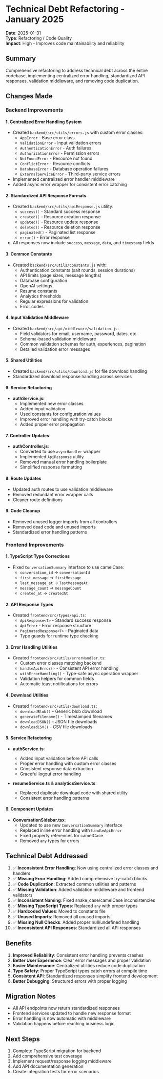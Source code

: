 # Technical Debt Refactoring - January 2025

**Date**: 2025-01-31  
**Type**: Refactoring / Code Quality  
**Impact**: High - Improves code maintainability and reliability

## Summary

Comprehensive refactoring to address technical debt across the entire codebase, implementing centralized error handling, standardized API responses, validation middleware, and removing code duplication.

## Changes Made

### Backend Improvements

#### 1. Centralized Error Handling System
- Created `backend/src/utils/errors.js` with custom error classes:
  - `AppError` - Base error class
  - `ValidationError` - Input validation errors
  - `AuthenticationError` - Auth failures
  - `AuthorizationError` - Permission errors
  - `NotFoundError` - Resource not found
  - `ConflictError` - Resource conflicts
  - `DatabaseError` - Database operation failures
  - `ExternalServiceError` - Third-party service errors
- Implemented centralized error handler middleware
- Added async error wrapper for consistent error catching

#### 2. Standardized API Response Formats
- Created `backend/src/utils/apiResponse.js` utility:
  - `success()` - Standard success response
  - `created()` - Resource creation response
  - `updated()` - Resource update response
  - `deleted()` - Resource deletion response
  - `paginated()` - Paginated list response
  - `error()` - Error response
- All responses now include `success`, `message`, `data`, and `timestamp` fields

#### 3. Common Constants
- Created `backend/src/utils/constants.js` with:
  - Authentication constants (salt rounds, session durations)
  - API limits (page sizes, message lengths)
  - Database configuration
  - OpenAI settings
  - Resume constants
  - Analytics thresholds
  - Regular expressions for validation
  - Error codes

#### 4. Input Validation Middleware
- Created `backend/src/api/middleware/validation.js`:
  - Field validators for email, username, password, dates, etc.
  - Schema-based validation middleware
  - Common validation schemas for auth, experiences, pagination
  - Detailed validation error messages

#### 5. Shared Utilities
- Created `backend/src/utils/download.js` for file download handling
- Standardized download response handling across services

#### 6. Service Refactoring
- **authService.js**:
  - Implemented new error classes
  - Added input validation
  - Used constants for configuration values
  - Improved error handling with try-catch blocks
  - Added proper error propagation

#### 7. Controller Updates
- **authController.js**:
  - Converted to use `asyncHandler` wrapper
  - Implemented `ApiResponse` utility
  - Removed manual error handling boilerplate
  - Simplified response formatting

#### 8. Route Updates
- Updated auth routes to use validation middleware
- Removed redundant error wrapper calls
- Cleaner route definitions

#### 9. Code Cleanup
- Removed unused logger imports from all controllers
- Removed dead code and unused imports
- Standardized error handling patterns

### Frontend Improvements

#### 1. TypeScript Type Corrections
- Fixed `ConversationSummary` interface to use camelCase:
  - `conversation_id` → `conversationId`
  - `first_message` → `firstMessage`
  - `last_message_at` → `lastMessageAt`
  - `message_count` → `messageCount`
  - `created_at` → `createdAt`

#### 2. API Response Types
- Created `frontend/src/types/api.ts`:
  - `ApiResponse<T>` - Standard success response
  - `ApiError` - Error response structure
  - `PaginatedResponse<T>` - Paginated data
  - Type guards for runtime type checking

#### 3. Error Handling Utilities
- Created `frontend/src/utils/errorHandler.ts`:
  - Custom error classes matching backend
  - `handleApiError()` - Consistent API error handling
  - `withErrorHandling()` - Type-safe async operation wrapper
  - Validation helpers for common fields
  - Automatic toast notifications for errors

#### 4. Download Utilities
- Created `frontend/src/utils/download.ts`:
  - `downloadBlob()` - Generic blob download
  - `generateFilename()` - Timestamped filenames
  - `downloadJSON()` - JSON file downloads
  - `downloadCSV()` - CSV file downloads

#### 5. Service Refactoring
- **authService.ts**:
  - Added input validation before API calls
  - Proper error handling with custom error classes
  - Consistent response data extraction
  - Graceful logout error handling

- **resumeService.ts** & **analyticsService.ts**:
  - Replaced duplicate download code with shared utility
  - Consistent error handling patterns

#### 6. Component Updates
- **ConversationSidebar.tsx**:
  - Updated to use new `ConversationSummary` interface
  - Replaced inline error handling with `handleApiError`
  - Fixed property references for camelCase
  - Removed `any` types for errors

## Technical Debt Addressed

1. ✅ **Inconsistent Error Handling**: Now using centralized error classes and handlers
2. ✅ **Missing Error Handling**: Added comprehensive try-catch blocks
3. ✅ **Code Duplication**: Extracted common utilities and patterns
4. ✅ **Missing Validation**: Added validation middleware and frontend validators
5. ✅ **Inconsistent Naming**: Fixed snake_case/camelCase inconsistencies
6. ✅ **Missing TypeScript Types**: Replaced `any` with proper types
7. ✅ **Hardcoded Values**: Moved to constants file
8. ✅ **Unused Imports**: Removed all unused imports
9. ✅ **Missing Null Checks**: Added proper null/undefined handling
10. ✅ **Inconsistent API Responses**: Standardized all API responses

## Benefits

1. **Improved Reliability**: Consistent error handling prevents crashes
2. **Better User Experience**: Clear error messages and proper validation
3. **Easier Maintenance**: Centralized utilities reduce code duplication
4. **Type Safety**: Proper TypeScript types catch errors at compile time
5. **Consistent API**: Standardized responses simplify frontend development
6. **Better Debugging**: Structured errors with proper logging

## Migration Notes

- All API endpoints now return standardized responses
- Frontend services updated to handle new response format
- Error handling is now automatic with middleware
- Validation happens before reaching business logic

## Next Steps

1. Complete TypeScript migration for backend
2. Add comprehensive test coverage
3. Implement request/response logging middleware
4. Add API documentation generation
5. Create integration tests for error scenarios